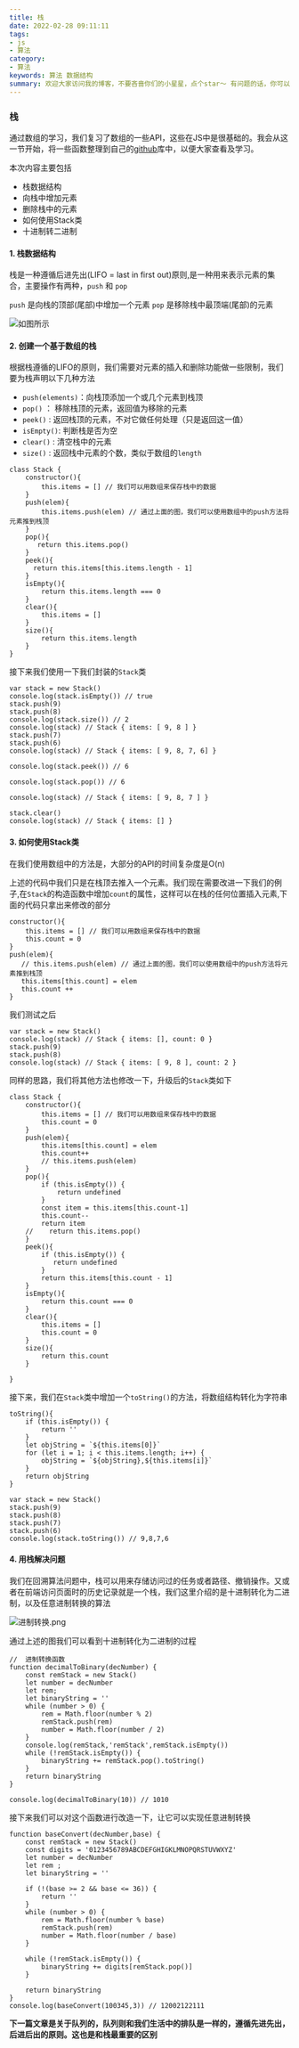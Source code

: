 ```yaml
---
title: 栈
date: 2022-02-28 09:11:11
tags:
- js
- 算法
category:
- 算法
keywords: 算法 数据结构
summary: 欢迎大家访问我的博客，不要吝啬你们的小星星，点个star～ 有问题的话，你可以将问题在留言板留言问我.
---
```


### 栈

通过数组的学习，我们复习了数组的一些API，这些在JS中是很基础的。我会从这一节开始，将一些函数整理到自己的[github](https://github.com/dreamITGirl/JS-Data-structure)库中，以便大家查看及学习。

本次内容主要包括

- 栈数据结构
- 向栈中增加元素
- 删除栈中的元素
- 如何使用Stack类
- 十进制转二进制

#### 1. 栈数据结构

栈是一种遵循后进先出(LIFO = last in first out)原则,是一种用来表示元素的集合，主要操作有两种，`push` 和 `pop`

`push` 是向栈的顶部(尾部)中增加一个元素
`pop` 是移除栈中最顶端(尾部)的元素 

![如图所示](https://camo.githubusercontent.com/7163784baed9e988949a1dfbf1e749eac91ea38cd1f738ec5094469f22242675/68747470733a2f2f75706c6f61642e77696b696d656469612e6f72672f77696b6970656469612f636f6d6d6f6e732f622f62342f4c69666f5f737461636b2e706e67)

#### 2. 创建一个基于数组的栈

根据栈遵循的LIFO的原则，我们需要对元素的插入和删除功能做一些限制，我们要为栈声明以下几种方法

- `push(elements)`：向栈顶添加一个或几个元素到栈顶
- `pop()` ： 移除栈顶的元素，返回值为移除的元素
- `peek()` : 返回栈顶的元素，不对它做任何处理（只是返回这一值）
- `isEmpty()`: 判断栈是否为空
- `clear()` : 清空栈中的元素
- `size()` : 返回栈中元素的个数，类似于数组的`length`

```
class Stack {
    constructor(){
        this.items = [] // 我们可以用数组来保存栈中的数据
    }
    push(elem){
        this.items.push(elem) // 通过上面的图，我们可以使用数组中的push方法将元素推到栈顶
    }
    pop(){
       return this.items.pop()
    }
    peek(){
      return this.items[this.items.length - 1]  
    }
    isEmpty(){
        return this.items.length === 0
    }
    clear(){
        this.items = []
    }
    size(){
        return this.items.length 
    }
}
```

接下来我们使用一下我们封装的`Stack`类
```
var stack = new Stack()
console.log(stack.isEmpty()) // true
stack.push(9)
stack.push(8)
console.log(stack.size()) // 2
console.log(stack) // Stack { items: [ 9, 8 ] }
stack.push(7)
stack.push(6)
console.log(stack) // Stack { items: [ 9, 8, 7, 6] }

console.log(stack.peek()) // 6

console.log(stack.pop()) // 6

console.log(stack) // Stack { items: [ 9, 8, 7 ] }

stack.clear()
console.log(stack) // Stack { items: [] }
```

#### 3. 如何使用Stack类

在我们使用数组中的方法是，大部分的API的时间复杂度是O(n)

上述的代码中我们只是在栈顶去推入一个元素。我们现在需要改进一下我们的例子,在`Stack`的构造函数中增加`count`的属性，这样可以在栈的任何位置插入元素,下面的代码只拿出来修改的部分

```
constructor(){
    this.items = [] // 我们可以用数组来保存栈中的数据
    this.count = 0
}
push(elem){
   // this.items.push(elem) // 通过上面的图，我们可以使用数组中的push方法将元素推到栈顶
   this.items[this.count] = elem
   this.count ++
}
```
我们测试之后
```
var stack = new Stack()
console.log(stack) // Stack { items: [], count: 0 }
stack.push(9)
stack.push(8)
console.log(stack) // Stack { items: [ 9, 8 ], count: 2 }
```
同样的思路，我们将其他方法也修改一下，升级后的`Stack`类如下
```
class Stack {
    constructor(){
        this.items = [] // 我们可以用数组来保存栈中的数据
        this.count = 0
    }
    push(elem){
        this.items[this.count] = elem
        this.count++
        // this.items.push(elem)
    }
    pop(){
        if (this.isEmpty()) {
            return undefined 
        }
        const item = this.items[this.count-1]
        this.count--
        return item
    //    return this.items.pop()
    }
    peek(){
        if (this.isEmpty()) {
           return undefined 
        }
        return this.items[this.count - 1]  
    }
    isEmpty(){
        return this.count === 0
    }
    clear(){
        this.items = []
        this.count = 0
    }
    size(){
        return this.count
    }
    
}
```
接下来，我们在`Stack`类中增加一个`toString()`的方法，将数组结构转化为字符串
```
toString(){
    if (this.isEmpty()) {
        return ''
    }
    let objString = `${this.items[0]}`
    for (let i = 1; i < this.items.length; i++) {
        objString = `${objString},${this.items[i]}`
    }
    return objString
}
```
```
var stack = new Stack()
stack.push(9)
stack.push(8)
stack.push(7)
stack.push(6)
console.log(stack.toString()) // 9,8,7,6
```

#### 4. 用栈解决问题

我们在回溯算法问题中，栈可以用来存储访问过的任务或者路径、撤销操作。又或者在前端访问页面时的历史记录就是一个栈，我们这里介绍的是十进制转化为二进制，以及任意进制转换的算法

![进制转换.png](https://s2.loli.net/2022/02/28/6lvSIfqXbxD1Pen.png)

通过上述的图我们可以看到十进制转化为二进制的过程

```
//  进制转换函数
function decimalToBinary(decNumber) {
    const remStack = new Stack()
    let number = decNumber
    let rem;
    let binaryString = ''
    while (number > 0) {
        rem = Math.floor(number % 2)
        remStack.push(rem)
        number = Math.floor(number / 2)
    }
    console.log(remStack,'remStack',remStack.isEmpty())
    while (!remStack.isEmpty()) {
        binaryString += remStack.pop().toString()
    }
    return binaryString
}

console.log(decimalToBinary(10)) // 1010
```
接下来我们可以对这个函数进行改造一下，让它可以实现任意进制转换

```
function baseConvert(decNumber,base) {
    const remStack = new Stack()
    const digits = '0123456789ABCDEFGHIGKLMNOPQRSTUVWXYZ'
    let number = decNumber
    let rem ;
    let binaryString = ''

    if (!(base >= 2 && base <= 36)) {
        return ''
    }
    while (number > 0) {
        rem = Math.floor(number % base)
        remStack.push(rem)
        number = Math.floor(number / base)
    }

    while (!remStack.isEmpty()) {
        binaryString += digits[remStack.pop()]
    }
    
    return binaryString
}
console.log(baseConvert(100345,3)) // 12002122111
```

**下一篇文章是关于队列的，队列则和我们生活中的排队是一样的，遵循先进先出，后进后出的原则。这也是和栈最重要的区别**